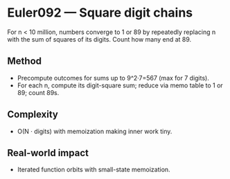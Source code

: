 # Euler092 — Square digit chains

For n < 10 million, numbers converge to 1 or 89 by repeatedly replacing n with the sum of squares of its digits. Count how many end at 89.

## Method

- Precompute outcomes for sums up to 9^2·7=567 (max for 7 digits).
- For each n, compute its digit-square sum; reduce via memo table to 1 or 89; count 89s.

## Complexity
- O(N · digits) with memoization making inner work tiny.

## Real-world impact
- Iterated function orbits with small-state memoization.
